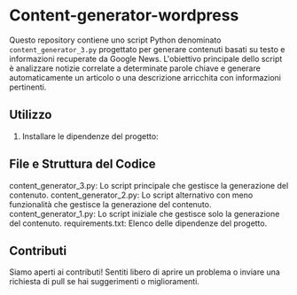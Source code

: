 # Content-generator-wordpress


Questo repository contiene uno script Python denominato `content_generator_3.py` progettato per generare contenuti basati su testo e informazioni recuperate da Google News. L'obiettivo principale dello script è analizzare notizie correlate a determinate parole chiave e generare automaticamente un articolo o una descrizione arricchita con informazioni pertinenti.

## Utilizzo

1. Installare le dipendenze del progetto:

## File e Struttura del Codice

content_generator_3.py: Lo script principale che gestisce la generazione del contenuto.
content_generator_2.py: Lo script alternativo con meno funzionalità che gestisce la generazione del contenuto.
content_generator_1.py: Lo script iniziale che gestisce solo la generazione del contenuto.
requirements.txt: Elenco delle dipendenze del progetto.

## Contributi

Siamo aperti ai contributi! Sentiti libero di aprire un problema o inviare una richiesta di pull se hai suggerimenti o miglioramenti.

